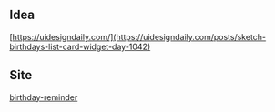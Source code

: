 ## Idea

[https://uidesigndaily.com/](https://uidesigndaily.com/posts/sketch-birthdays-list-card-widget-day-1042)

## Site

[birthday-reminder](https://birthday-reminder.sergiosacj.rocks/)

